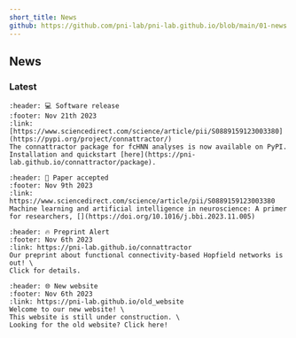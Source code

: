 ```yaml
---
short_title: News
github: https://github.com/pni-lab/pni-lab.github.io/blob/main/01-news.md
---
```


## News

### Latest

```{card} #### [Connattractor](#fchnn) on PyPI
:header: 💻 Software release 
:footer: Nov 21th 2023
:link: [https://www.sciencedirect.com/science/article/pii/S0889159123003380](https://pypi.org/project/connattractor/)
The connattractor package for fcHNN analyses is now available on PyPI. Installation and quickstart [here](https://pni-lab.github.io/connattractor/package).
```

```{card} #### Review paper published
:header: 🎉 Paper accepted
:footer: Nov 9th 2023
:link: https://www.sciencedirect.com/science/article/pii/S0889159123003380
Machine learning and artificial intelligence in neuroscience: A primer for researchers, [](https://doi.org/10.1016/j.bbi.2023.11.005)
```


```{card}  ####  The fcHNN preprint is out
:header: 🔥 Preprint Alert
:footer: Nov 6th 2023
:link: https://pni-lab.github.io/connattractor
Our preprint about functional connectivity-based Hopfield networks is out! \
Click for details.
```


```{card} #### The Lab has a new website
:header: 🌐 New website 
:footer: Nov 6th 2023
:link: https://pni-lab.github.io/old_website
Welcome to our new website! \
This website is still under construction. \
Looking for the old website? Click here!
```
